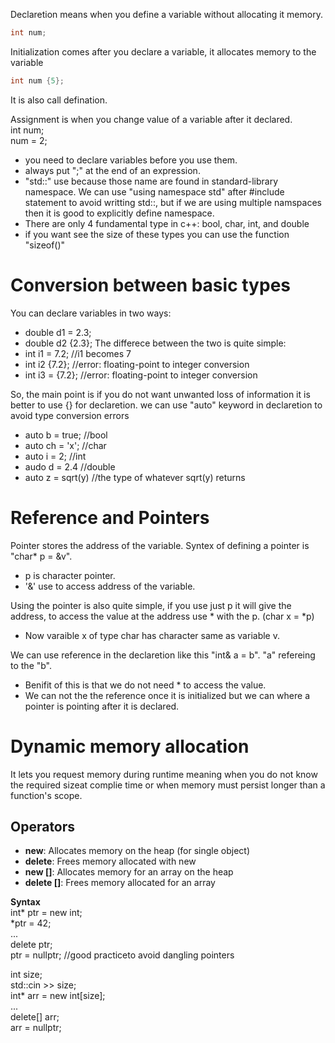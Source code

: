 Declaretion means when you define a variable without allocating it memory.

```cpp
int num;
```

Initialization comes after you declare a variable, it allocates memory to the variable
```cpp
int num {5};
```

It is also call defination.

Assignment is when you change value of a variable after it declared.<br>
int num;<br>
num = 2;

- you need to declare variables before you use them.
- always put ";" at the end of an expression.
- "std::" use because those name are found in standard-library namespace. We can use "using namespace std" after #include statement to avoid writting std::, but if we are using multiple namspaces then it
  is good to explicitly define namespace.
- There are only 4 fundamental type in c++: bool, char, int, and double
- if you want see the size of these types you can use the function "sizeof()"

# Conversion between basic types

You can declare variables in two ways:
- double d1 = 2.3;
- double d2 {2.3};
The differece between the two is quite simple:
- int i1 = 7.2; //i1 becomes 7
- int i2 {7.2}; //error: floating-point to integer conversion
- int i3 = {7.2}; //error: floating-point to integer conversion

So, the main point is if you do not want unwanted loss of information it is better to use {} for declaretion.
we  can use "auto" keyword in declaretion to avoid type conversion errors
- auto b = true; //bool
- auto ch = 'x'; //char
- auto i = 2; //int
- audo d = 2.4 //double
- auto z = sqrt(y) //the type of whatever sqrt(y) returns

# Reference and Pointers
Pointer stores the address of the variable. Syntex of defining a pointer is "char* p = &v".
- p is character pointer.
- '&' use to access address of the variable.

Using the pointer is also quite simple, if you  use just p it will give the address, to access the value at the address use * with the p. (char x = *p)
- Now varaible x of type char has character same as variable v. 

We can use reference in the declaretion like this "int& a = b". "a" refereing to the "b".
- Benifit of this is that we do not need * to access the value.
- We can not the the reference once it is initialized but we can where a pointer is pointing after it is declared.

# Dynamic memory allocation
It lets you request memory during runtime meaning when you do not know the required sizeat complie time or when memory must persist longer than a function's scope.
## Operators
- **new**: Allocates memory on the heap (for single object)
- **delete**: Frees memory allocated with new
- **new []**: Allocates memory for an array on the heap
- **delete []**: Frees memory allocated for an array

**Syntax**<br>
int* ptr = new int;<br>
*ptr = 42;<br>
...<br>
delete ptr;<br>
ptr = nullptr; //good practiceto avoid dangling pointers

int size;<br>
std::cin >> size;<br>
int* arr = new int[size];<br>
...<br>
delete[] arr;<br>
arr = nullptr;

